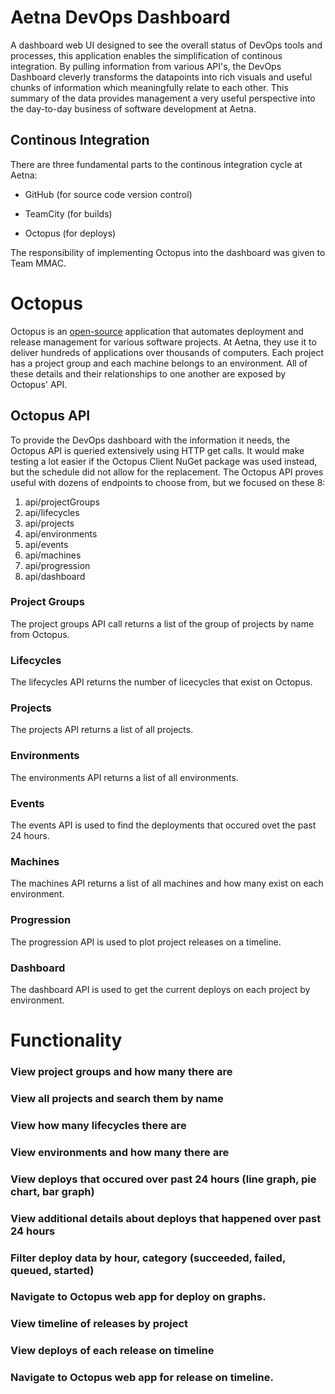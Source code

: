 # Aetna DevOps Dashboard

A dashboard web UI designed to see the overall status of DevOps tools and processes, this application enables the simplification of continous integration. By pulling information from various API's, the DevOps Dashboard cleverly transforms the datapoints into rich visuals and useful chunks of information which meaningfully relate to each other. This summary of the data provides management a very useful perspective into the day-to-day business of software development at Aetna.

## Continous Integration
There are three fundamental parts to the continous integration cycle at Aetna:
* GitHub (for source code version control)

* TeamCity (for builds)

* Octopus (for deploys)

The responsibility of implementing Octopus into the dashboard was given to Team MMAC.

# Octopus 

Octopus is an [open-source](https://github.com/OctopusDeploy) application that automates deployment and release management for various software projects. At Aetna, they use it to deliver hundreds of applications over thousands of computers. Each project has a project group and each machine belongs to an environment. All of these details and their relationships to one another are exposed by Octopus' API.

## Octopus API

To provide the DevOps dashboard with the information it needs, the Octopus API is queried extensively using HTTP get calls. It would make testing a lot easier if the Octopus Client NuGet package was used instead, but the schedule did not allow for the replacement.  The Octopus API proves useful with dozens of endpoints to choose from, but we focused on these 8:

1. api/projectGroups
2. api/lifecycles
3. api/projects
4. api/environments
5. api/events
6. api/machines
7. api/progression
8. api/dashboard

### Project Groups

The project groups API call returns a list of the group of projects by name from Octopus. 

### Lifecycles

The lifecycles API returns the number of licecycles that exist on Octopus.

### Projects

The projects API returns a list of all projects.

### Environments

The environments API returns a list of all environments.

### Events

The events API is used to find the deployments that occured ovet the past 24 hours.

### Machines

The machines API returns a list of all machines and how many exist on each environment.

### Progression

The progression API is used to plot project releases on a timeline.

### Dashboard

The dashboard API is used to get the current deploys on each project by environment.


# Functionality

### View project groups and how many there are

### View all projects and search them by name

### View how many lifecycles there are

### View environments and how many there are

### View deploys that occured over past 24 hours (line graph, pie chart, bar graph)

### View additional details about deploys that happened over past 24 hours

### Filter deploy data by hour, category (succeeded, failed, queued, started)

### Navigate to Octopus web app for deploy on graphs.

### View timeline of releases by project

### View deploys of each release on timeline

### Navigate to Octopus web app for release on timeline.
